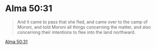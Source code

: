 # Alma 50:31

> And it came to pass that she fled, and came over to the camp of Moroni, and told Moroni all things concerning the matter, and also concerning their intentions to flee into the land northward.

[Alma 50:31](https://www.churchofjesuschrist.org/study/scriptures/bofm/alma/50?lang=eng&id=p31#p31)


